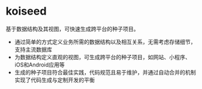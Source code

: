 # koiseed

基于数据结构及其视图，可快速生成跨平台的种子项目。

- 通过简单的方式定义业务所需的数据结构以及相互关系，无需考虑存储细节，支持主流数据库
- 为数据结构定义直观的视图，可生成跨平台的种子项目，如网站、小程序、iOS和Android应用等
- 生成的种子项目符合最佳实践，代码规范且易于维护，并通过自动合并的机制实现了代码生成与定制开发的平衡